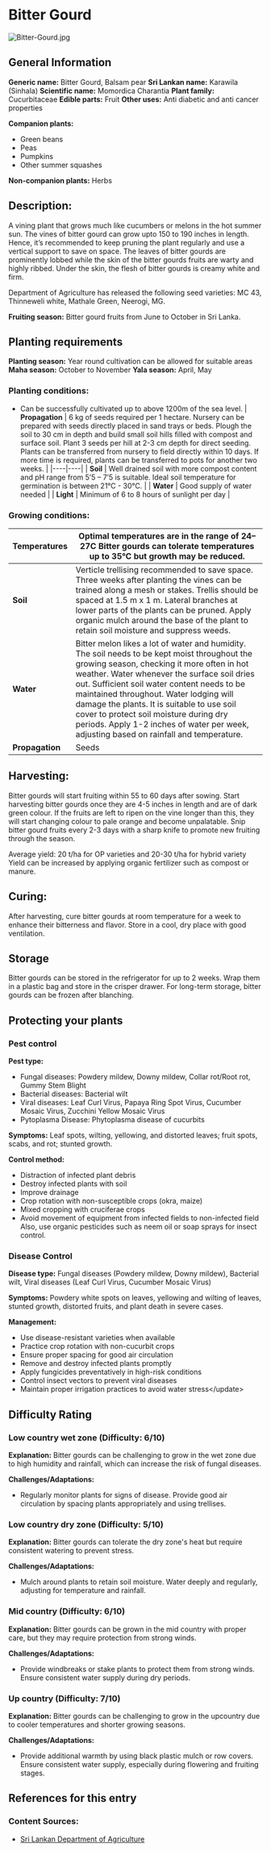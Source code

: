 # Bitter Gourd
![Bitter-Gourd.jpg](../../assets/images/Bitter-Gourd.jpg "By Salil Kumar Mukherjee - Own work, CC BY-SA 4.0, https://commons.wikimedia.org/w/index.php?curid=106528629")

## General Information
**Generic name:** Bitter Gourd, Balsam pear
**Sri Lankan name:** Karawila (Sinhala)
**Scientific name:** Momordica Charantia
**Plant family:** Cucurbitaceae
**Edible parts:** Fruit
**Other uses:** Anti diabetic and anti cancer properties

**Companion plants:**
- Green beans
- Peas
- Pumpkins
- Other summer squashes

**Non-companion plants:** Herbs

## Description:
A vining plant that grows much like cucumbers or melons in the hot summer sun. The vines of bitter gourd can grow upto 150 to 190 inches in length. Hence, it’s recommended to keep pruning the plant regularly and use a vertical support to save on space. The leaves of bitter gourds are prominently lobbed while the skin of the bitter gourds fruits are warty and highly ribbed. Under the skin, the flesh of bitter gourds is creamy white and firm.

Department of Agriculture has released the following seed varieties: MC 43, Thinneweli white, Mathale Green, Neerogi, MG.

<update>**Fruiting season:** Bitter gourd fruits from June to October in Sri Lanka.</update>

## Planting requirements
**Planting season:** Year round cultivation can be allowed for suitable areas
**Maha season:** October to November
**Yala season:** April, May

### Planting conditions:
- Can be successfully cultivated up to above 1200m of the sea level.
| **Propagation** | 6 kg of seeds required per 1 hectare. Nursery can be prepared with seeds directly placed in sand trays or beds. Plough the soil to 30 cm in depth and build small soil hills filled with compost and surface soil. Plant 3 seeds per hill at 2-3 cm depth for direct seeding. Plants can be transferred from nursery to field directly within 10 days. If more time is required, plants can be transferred to pots for another two weeks. |
|----|----|
| **Soil** | Well drained soil with more compost content and pH range from 5’5 – 7’5 is suitable. <update>Ideal soil temperature for germination is between 21°C - 30°C.</update> |
| **Water** | Good supply of water needed |
| **Light** | Minimum of 6 to 8 hours of sunlight per day |

### Growing conditions:

| **Temperatures** | Optimal temperatures are in the range of 24–27C <update>Bitter gourds can tolerate temperatures up to 35°C but growth may be reduced.</update> |
|----|----|
| **Soil** | Verticle trellising recommended to save space. Three weeks after planting the vines can be trained along a mesh or stakes. Trellis should be spaced at 1.5 m x 1 m. Lateral branches at lower parts of the plants can be pruned. <update>Apply organic mulch around the base of the plant to retain soil moisture and suppress weeds.</update> |
| **Water** | Bitter melon likes a lot of water and humidity. The soil needs to be kept moist throughout the growing season, checking it more often in hot weather. Water whenever the surface soil dries out. Sufficient soil water content needs to be maintained throughout. Water lodging will damage the plants. It is suitable to use soil cover to protect soil moisture during dry periods. <update>Apply 1-2 inches of water per week, adjusting based on rainfall and temperature.</update> |
| **Propagation** | Seeds |

## Harvesting:
Bitter gourds will start fruiting within 55 to 60 days after sowing. Start harvesting bitter gourds once they are 4-5 inches in length and are of dark green colour. If the fruits are left to ripen on the vine longer than this, they will start changing colour to pale orange and become unpalatable. Snip bitter gourd fruits every 2-3 days with a sharp knife to promote new fruiting through the season.

Average yield: 20 t/ha for OP varieties and 20-30 t/ha for hybrid variety <update>Yield can be increased by applying organic fertilizer such as compost or manure.</update>

## Curing:
<update>After harvesting, cure bitter gourds at room temperature for a week to enhance their bitterness and flavor. Store in a cool, dry place with good ventilation.</update>

## Storage
<update>Bitter gourds can be stored in the refrigerator for up to 2 weeks. Wrap them in a plastic bag and store in the crisper drawer. For long-term storage, bitter gourds can be frozen after blanching.</update>

## Protecting your plants
### Pest control
**Pest type:**
- Fungal diseases: Powdery mildew, Downy mildew, Collar rot/Root rot, Gummy Stem Blight
- Bacterial diseases: Bacterial wilt
- Viral diseases: Leaf Curl Virus, Papaya Ring Spot Virus, Cucumber Mosaic Virus, Zucchini Yellow Mosaic Virus
- Pytoplasma Disease: Phytoplasma disease of cucurbits

**Symptoms:** <update>Leaf spots, wilting, yellowing, and distorted leaves; fruit spots, scabs, and rot; stunted growth.</update>

**Control method:**
- Distraction of infected plant debris
- Destroy infected plants with soil
- Improve drainage
- Crop rotation with non-susceptible crops (okra, maize)
- Mixed cropping with cruciferae crops
- Avoid movement of equipment from infected fields to non-infected field <update>Also, use organic pesticides such as neem oil or soap sprays for insect control.</update>

### Disease Control
<update>**Disease type:** Fungal diseases (Powdery mildew, Downy mildew), Bacterial wilt, Viral diseases (Leaf Curl Virus, Cucumber Mosaic Virus)</update>

<update>**Symptoms:** Powdery white spots on leaves, yellowing and wilting of leaves, stunted growth, distorted fruits, and plant death in severe cases.</update>

<update>**Management:**
* Use disease-resistant varieties when available
* Practice crop rotation with non-cucurbit crops
* Ensure proper spacing for good air circulation
* Remove and destroy infected plants promptly
* Apply fungicides preventatively in high-risk conditions
* Control insect vectors to prevent viral diseases
* Maintain proper irrigation practices to avoid water stress\</update>

## Difficulty Rating
### Low country wet zone (Difficulty: 6/10)
**Explanation:** <update>Bitter gourds can be challenging to grow in the wet zone due to high humidity and rainfall, which can increase the risk of fungal diseases.</update>

**Challenges/Adaptations:**
- <update>Regularly monitor plants for signs of disease. Provide good air circulation by spacing plants appropriately and using trellises.</update>

### Low country dry zone (Difficulty: 5/10)
**Explanation:** <update>Bitter gourds can tolerate the dry zone's heat but require consistent watering to prevent stress.</update>

**Challenges/Adaptations:**
- <update>Mulch around plants to retain soil moisture. Water deeply and regularly, adjusting for temperature and rainfall.</update>

### Mid country (Difficulty: 6/10)
**Explanation:** <update>Bitter gourds can be grown in the mid country with proper care, but they may require protection from strong winds.</update>

**Challenges/Adaptations:**
- <update>Provide windbreaks or stake plants to protect them from strong winds. Ensure consistent water supply during dry periods.</update>

### Up country (Difficulty: 7/10)
**Explanation:** <update>Bitter gourds can be challenging to grow in the upcountry due to cooler temperatures and shorter growing seasons.</update>

**Challenges/Adaptations:**
- <update>Provide additional warmth by using black plastic mulch or row covers. Ensure consistent water supply, especially during flowering and fruiting stages.</update>

## References for this entry
### Content Sources:
- <update>[Sri Lankan Department of Agriculture](https://www.agriculture.gov.lk/)</update>